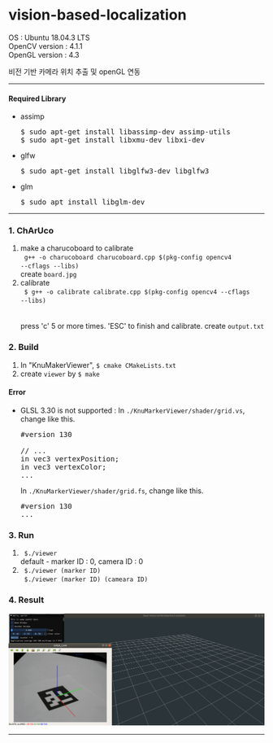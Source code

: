 # vision-based-localization
OS : Ubuntu 18.04.3 LTS  
OpenCV version : 4.1.1  
OpenGL version : 4.3  

비전 기반 카메라 위치 추출 및 openGL 연동

----

#### Required Library
- assimp  
  <pre>$ sudo apt-get install libassimp-dev assimp-utils
  $ sudo apt-get install libxmu-dev libxi-dev</pre>

- glfw  
  <pre>$ sudo apt-get install libglfw3-dev libglfw3</pre>  

- glm  
  <pre>$ sudo apt install libglm-dev</pre>

----
  
### 1. ChArUco
1) make a charucoboard to calibrate  
   <code>
   g++ -o charucoboard charucoboard.cpp $(pkg-config opencv4 --cflags --libs)
   </code>  
   create <code>board.jpg</code>
2) calibrate  
   <code>
    $ g++ -o calibrate calibrate.cpp $(pkg-config opencv4 --cflags --libs)   
   </code>  
   press 'c' 5 or more times. 'ESC' to finish and calibrate.
   create <code>output.txt</code>

### 2. Build
1) In "KnuMakerViewer", <code>$ cmake CMakeLists.txt</code>
2) create <code>viewer</code> by <code>$ make</code> 

#### Error  
- GLSL 3.30 is not supported : In <code>./KnuMarkerViewer/shader/grid.vs</code>, change like this.  
  <pre>
  #version 130
  
  // ...
  in vec3 vertexPosition;
  in vec3 vertexColor;
  ...</pre>  
  In <code>./KnuMarkerViewer/shader/grid.fs</code>, change like this.
  <pre>
  #version 130
  ...</pre>

### 3. Run
1) <code> $./viewer </code>  
   default - marker ID : 0, camera ID : 0
2) <code> $./viewer (marker ID) </code>  
   <code> $./viewer (marker ID) (cameara ID) </code>

### 4. Result 
  <img src="./_practice/img/result.png">
  
----
